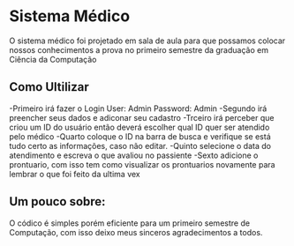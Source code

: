 # Sistema Médico
O sistema médico foi projetado em sala de aula para que possamos colocar nossos conhecimentos a prova no primeiro semestre da graduação em Ciência da Computação

## Como Ultilizar
-Primeiro irá fazer o Login User: Admin Password: Admin -Segundo irá preencher seus dados e adiconar seu cadastro -Trceiro irá perceber que criou um ID do usuário então deverá escolher qual ID quer ser atendido pelo médico -Quarto coloque o ID na barra de busca e verifique se está tudo certo as informações, caso não editar. -Quinto selecione o data do atendimento e escreva o que avaliou no passiente -Sexto adicione o prontuario, com isso tem como visualizar os prontuarios novamente para lembrar o que foi feito da ultima vex

## Um pouco sobre:
O códico é simples porém eficiente para um primeiro semestre de Computação, com isso deixo meus sinceros agradecimentos a todos.
